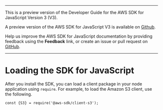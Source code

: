 --------

This is a preview version of the Developer Guide for the AWS SDK for JavaScript Version 3 \(V3\)\.

A preview version of the AWS SDK for JavaScript V3 is available on [Github](https://github.com/aws/aws-sdk-js-v3)\.

Help us improve the AWS SDK for JavaScript documentation by providing feedback using the **Feedback** link, or create an issue or pull request on [GitHub](https://github.com/awsdocs/aws-sdk-for-javascript-v3)\.

--------

# Loading the SDK for JavaScript<a name="loading-the-jssdk"></a>

After you install the SDK, you can load a client package in your node application using `require`\. For example, to load the Amazon S3 client, use the following\.

```
const {S3} = require('@aws-sdk/client-s3');
```